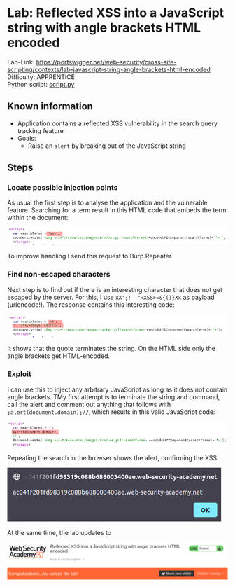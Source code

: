 # Lab: Reflected XSS into a JavaScript string with angle brackets HTML encoded

Lab-Link: <https://portswigger.net/web-security/cross-site-scripting/contexts/lab-javascript-string-angle-brackets-html-encoded>  
Difficulty: APPRENTICE  
Python script: [script.py](script.py)  

## Known information

- Application contains a reflected XSS vulnerability in the search query tracking feature
- Goals:
  - Raise an `alert` by breaking out of the JavaScript string

## Steps

### Locate possible injection points

As usual the first step is to analyse the application and the vulnerable feature. Searching for a term result in this HTML code that embeds the term within the document:

![html](img/html.png)

To improve handling I send this request to Burp Repeater.

### Find non-escaped characters

Next step is to find out if there is an interesting character that does not get escaped by the server. For this, I use `xX';!--"<XSS>=&{()}Xx` as payload (urlencode!). The response contains this interesting code:

![vulnerability](img/vulnerability.png)

It shows that the quote terminates the string. On the HTML side only the angle brackets get HTML-encoded.

### Exploit

I can use this to inject any arbitrary JavaScript as long as it does not contain angle brackets. TMy first attempt is to terminate the string and command, call the alert and comment out anything that follows with `;alert(document.domain);//`, which results in this valid JavaScript code:

![html](img/malicious_html.png)

Repeating the search in the browser shows the alert, confirming the XSS:

![alert](img/alert.png)

At the same time, the lab updates to

![success](img/success.png)
